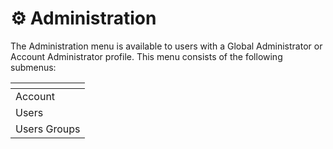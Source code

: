 # ⚙️ Administration

The Administration menu is available to users with a Global Administrator or Account Administrator profile. This menu consists of the following submenus:

<table data-view="cards"><thead><tr><th></th></tr></thead><tbody><tr><td>Account</td></tr><tr><td>Users</td></tr><tr><td>Users Groups</td></tr></tbody></table>

